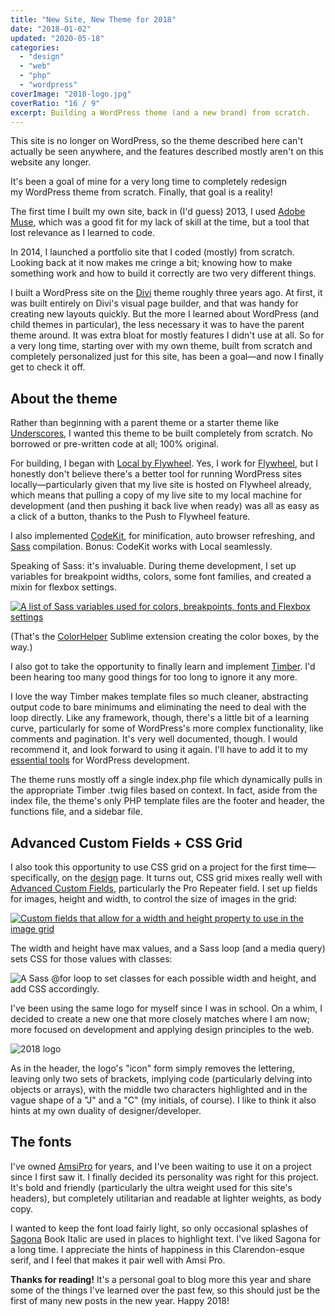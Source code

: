 ```yaml
---
title: "New Site, New Theme for 2018"
date: "2018-01-02"
updated: "2020-05-18"
categories:
  - "design"
  - "web"
  - "php"
  - "wordpress"
coverImage: "2018-logo.jpg"
coverRatio: "16 / 9"
excerpt: Building a WordPress theme (and a new brand) from scratch.
---
```

<script>
  import Callout from '$lib/components/Callout.svelte'
  import SideNote from '$lib/components/SideNote.svelte'
</script>

<SideNote>
This site is no longer on WordPress, so the theme described here can't actually be seen anywhere, and the features described mostly aren't on this website any longer.
</SideNote>

It's been a goal of mine for a very long time to completely redesign my WordPress theme from scratch. Finally, that goal is a reality!

The first time I built my own site, back in (I'd guess) 2013, I used [Adobe Muse](http://www.adobe.com/products/muse.html), which was a good fit for my lack of skill at the time, but a tool that lost relevance as I learned to code.

In 2014, I launched a portfolio site that I coded (mostly) from scratch. Looking back at it now makes me cringe a bit; knowing how to make something work and how to build it correctly are two very different things.

I built a WordPress site on the [Divi](https://www.elegantthemes.com/gallery/divi/) theme roughly three years ago. At first, it was built entirely on Divi's visual page builder, and that was handy for creating new layouts quickly. But the more I learned about WordPress (and child themes in particular), the less necessary it was to have the parent theme around. It was extra bloat for mostly features I didn't use at all. So for a very long time, starting over with my own theme, built from scratch and completely personalized just for this site, has been a goal—and now I finally get to check it off.


## About the theme

Rather than beginning with a parent theme or a starter theme like [Underscores](http://underscores.me), I wanted this theme to be built completely from scratch. No borrowed or pre-written code at all; 100% original.

For building, I began with [Local by Flywheel](https://local.getflywheel.com). Yes, I work for [Flywheel](https://getflywheel.com), but I honestly don't believe there's a better tool for running WordPress sites locally—particularly given that my live site is hosted on Flywheel already, which means that pulling a copy of my live site to my local machine for development (and then pushing it back live when ready) was all as easy as a click of a button, thanks to the Push to Flywheel feature.

I also implemented [CodeKit](https://codekitapp.com/), for minification, auto browser refreshing, and [Sass](http://sass-lang.com/) compilation. Bonus: CodeKit works with Local seamlessly.

Speaking of Sass: it's invaluable. During theme development, I set up variables for breakpoint widths, colors, some font families, and created a mixin for flexbox settings.

[![A list of Sass variables used for colors, breakpoints, fonts and Flexbox settings](/images/post_images/sass-variables.png)](/images/post_images/sass-variables.png)

(That's the [ColorHelper](https://packagecontrol.io/packages/ColorHelper) Sublime extension creating the color boxes, by the way.)

I also got to take the opportunity to finally learn and implement [Timber](https://wordpress.org/plugins/timber-library/). I'd been hearing too many good things for too long to ignore it any more.

I love the way Timber makes template files so much cleaner, abstracting output code to bare minimums and eliminating the need to deal with the loop directly. Like any framework, though, there's a little bit of a learning curve, particularly for some of WordPress's more complex functionality, like comments and pagination. It's very well documented, though. I would recommend it, and look forward to using it again. I'll have to add it to my [essential tools](https://api.joshcollinsworth.com/essential-tools-wordpress-development/) for WordPress development.

The theme runs mostly off a single index.php file which dynamically pulls in the appropriate Timber .twig files based on context. In fact, aside from the index file, the theme's only PHP template files are the footer and header, the functions file, and a sidebar file.


## Advanced Custom Fields + CSS Grid

I also took this opportunity to use CSS grid on a project for the first time—specifically, on the [design](https://api.joshcollinsworth.com/design/) page. It turns out, CSS grid mixes really well with [Advanced Custom Fields](https://www.advancedcustomfields.com/), particularly the Pro Repeater field. I set up fields for images, height and width, to control the size of images in the grid:

[![Custom fields that allow for a width and height property to use in the image grid](/images/post_images/acf-fields-1-1024x797.png)](/images/post_images/acf-fields-1.png)

The width and height have max values, and a Sass loop (and a media query) sets CSS for those values with classes:

![A Sass @for loop to set classes for each possible width and height, and add CSS accordingly.](/images/post_images/sass-grid.png)

I've been using the same logo for myself since I was in school. On a whim, I decided to create a new one that more closely matches where I am now; more focused on development and applying design principles to the web.

![2018 logo](/images/post_images/Full-Logo-2018.svg)

As in the header, the logo's "icon" form simply removes the lettering, leaving only two sets of brackets, implying code (particularly delving into objects or arrays), with the middle two characters highlighted and in the vague shape of a "J" and a "C" (my initials, of course). I like to think it also hints at my own duality of designer/developer.


## The fonts

I've owned [AmsiPro](https://www.myfonts.com/fonts/stawix/amsi-pro/) for years, and I've been waiting to use it on a project since I first saw it. I finally decided its personality was right for this project. It's bold and friendly (particularly the ultra weight used for this site's headers), but completely utilitarian and readable at lighter weights, as body copy.

I wanted to keep the font load fairly light, so only occasional splashes of [Sagona](https://www.myfonts.com/fonts/rene-bieder/sagona/) Book Italic are used in places to highlight text. I've liked Sagona for a long time. I appreciate the hints of happiness in this Clarendon-esque serif, and I feel that makes it pair well with Amsi Pro.

**Thanks for reading!** It's a personal goal to blog more this year and share some of the things I've learned over the past few, so this should just be the first of many new posts in the new year. Happy 2018!
